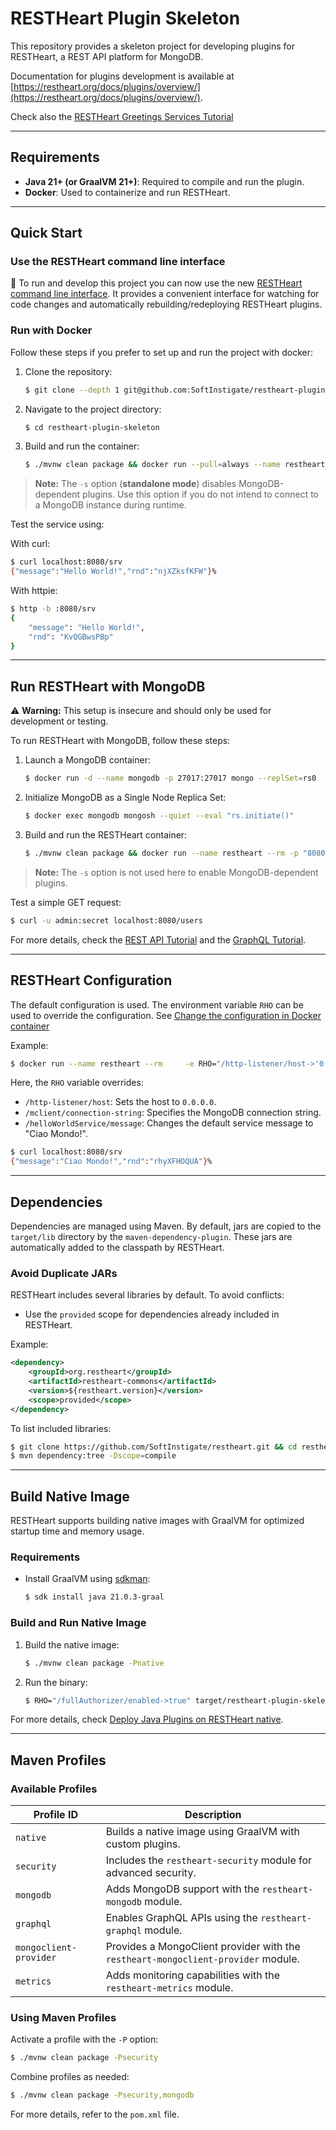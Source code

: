 # RESTHeart Plugin Skeleton

This repository provides a skeleton project for developing plugins for RESTHeart, a REST API platform for MongoDB.

Documentation for plugins development is available at [https://restheart.org/docs/plugins/overview/](https://restheart.org/docs/plugins/overview/).

Check also the [RESTHeart Greetings Services Tutorial](https://restheart.org/docs/plugins/tutorial)

---

## Requirements

- **Java 21+ (or GraalVM 21+)**: Required to compile and run the plugin.
- **Docker**: Used to containerize and run RESTHeart.

---

## Quick Start

### Use the RESTHeart command line interface

🚀 To run and develop this project you can now use the new [RESTHeart command line interface](https://github.com/SoftInstigate/restheart-cli/tree/master). It provides a convenient interface for watching for code changes and automatically rebuilding/redeploying RESTHeart plugins.

### Run with Docker

Follow these steps if you prefer to set up and run the project with docker:

1. Clone the repository:
   ```bash
   $ git clone --depth 1 git@github.com:SoftInstigate/restheart-plugin-skeleton.git
   ```
2. Navigate to the project directory:
   ```bash
   $ cd restheart-plugin-skeleton
   ```
3. Build and run the container:
   ```bash
   $ ./mvnw clean package && docker run --pull=always --name restheart --rm -p "8080:8080" -v ./target:/opt/restheart/plugins/custom softinstigate/restheart -s
   ```

> **Note:** The `-s` option (**standalone mode**) disables MongoDB-dependent plugins. Use this option if you do not intend to connect to a MongoDB instance during runtime.

Test the service using:

With curl:
```bash
$ curl localhost:8080/srv
{"message":"Hello World!","rnd":"njXZksfKFW"}%
```

With httpie:
```bash
$ http -b :8080/srv
{
    "message": "Hello World!",
    "rnd": "KvQGBwsPBp"
}
```

---

## Run RESTHeart with MongoDB

⚠️ **Warning:** This setup is insecure and should only be used for development or testing.

To run RESTHeart with MongoDB, follow these steps:

1. Launch a MongoDB container:
   ```bash
   $ docker run -d --name mongodb -p 27017:27017 mongo --replSet=rs0
   ```
2. Initialize MongoDB as a Single Node Replica Set:
   ```bash
   $ docker exec mongodb mongosh --quiet --eval "rs.initiate()"
   ```
3. Build and run the RESTHeart container:
   ```bash
   $ ./mvnw clean package && docker run --name restheart --rm -p "8080:8080" -v ./target:/opt/restheart/plugins/custom softinstigate/restheart
   ```

> **Note:** The `-s` option is not used here to enable MongoDB-dependent plugins.

Test a simple GET request:
```bash
$ curl -u admin:secret localhost:8080/users
```

For more details, check the [REST API Tutorial](https://restheart.org/docs/mongodb-rest/tutorial) and the [GraphQL Tutorial](https://restheart.org/docs/mongodb-graphql/tutorial).

---

## RESTHeart Configuration

The default configuration is used. The environment variable `RHO` can be used to override the configuration. See [Change the configuration in Docker container](https://restheart.org/docs/configuration#change-the-configuration-in-docker-container)

Example:
```bash
$ docker run --name restheart --rm     -e RHO="/http-listener/host->'0.0.0.0';/mclient/connection-string->'mongodb://host.docker.internal';/helloWorldService/message->'Ciao Mondo!'"     -p "8080:8080"     -v ./target:/opt/restheart/plugins/custom     softinstigate/restheart -s
```

Here, the `RHO` variable overrides:
- `/http-listener/host`: Sets the host to `0.0.0.0`.
- `/mclient/connection-string`: Specifies the MongoDB connection string.
- `/helloWorldService/message`: Changes the default service message to "Ciao Mondo!".

```bash
$ curl localhost:8080/srv
{"message":"Ciao Mondo!","rnd":"rhyXFHOQUA"}%
```

---

## Dependencies

Dependencies are managed using Maven. By default, jars are copied to the `target/lib` directory by the `maven-dependency-plugin`. These jars are automatically added to the classpath by RESTHeart.

### Avoid Duplicate JARs

RESTHeart includes several libraries by default. To avoid conflicts:
- Use the `provided` scope for dependencies already included in RESTHeart.

Example:
```xml
<dependency>
    <groupId>org.restheart</groupId>
    <artifactId>restheart-commons</artifactId>
    <version>${restheart.version}</version>
    <scope>provided</scope>
</dependency>
```

To list included libraries:
```bash
$ git clone https://github.com/SoftInstigate/restheart.git && cd restheart
$ mvn dependency:tree -Dscope=compile
```

---

## Build Native Image

RESTHeart supports building native images with GraalVM for optimized startup time and memory usage.

### Requirements
- Install GraalVM using [sdkman](https://sdkman.io/):
  ```bash
  $ sdk install java 21.0.3-graal
  ```

### Build and Run Native Image

1. Build the native image:
   ```bash
   $ ./mvnw clean package -Pnative
   ```
2. Run the binary:
   ```bash
   $ RHO="/fullAuthorizer/enabled->true" target/restheart-plugin-skeleton
   ```

For more details, check [Deploy Java Plugins on RESTHeart native](https://restheart.org/docs/plugins/deploy#deploy-java-plugins-on-restheart-native).

---

## Maven Profiles

### Available Profiles

| Profile ID             | Description                                                                       |
| ---------------------- | --------------------------------------------------------------------------------- |
| `native`               | Builds a native image using GraalVM with custom plugins.                          |
| `security`             | Includes the `restheart-security` module for advanced security.                   |
| `mongodb`              | Adds MongoDB support with the `restheart-mongodb` module.                         |
| `graphql`              | Enables GraphQL APIs using the `restheart-graphql` module.                        |
| `mongoclient-provider` | Provides a MongoClient provider with the `restheart-mongoclient-provider` module. |
| `metrics`              | Adds monitoring capabilities with the `restheart-metrics` module.                 |

### Using Maven Profiles

Activate a profile with the `-P` option:
```bash
$ ./mvnw clean package -Psecurity
```

Combine profiles as needed:
```bash
$ ./mvnw clean package -Psecurity,mongodb
```

For more details, refer to the `pom.xml` file.

